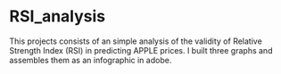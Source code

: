 # RSI_analysis
This projects consists of an simple analysis of the validity of Relative Strength Index (RSI) in predicting APPLE prices. I built three graphs and assembles them as an infographic in adobe. 
